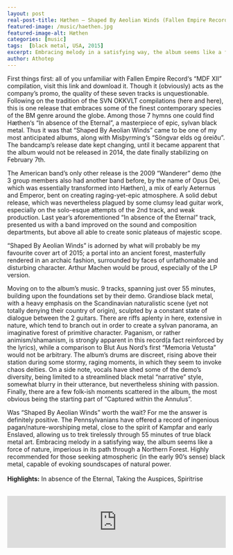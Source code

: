 ```yaml
---
layout: post
real-post-title: Hæthen – Shaped By Aeolian Winds (Fallen Empire Records, 2015)
featured-image: /music/haethen.jpg
featured-image-alt: Hæthen
categories: [music]
tags:  [black metal, USA, 2015]
excerpt: Embracing melody in a satisfying way, the album seems like a force of nature, imperious in its path through a northern forest.
author: Athotep
---
```


First things first: all of you unfamiliar with Fallen Empire Record‘s “MDF XII” compilation, visit this link and download it. Though it (obviously) acts as the company’s promo, the quality of these seven tracks is unquestionable. Following on the tradition of the SVN OKKVLT compilations (here and here), this is one release that embraces some of the finest contemporary species of the BM genre around the globe. Among those 7 hymns one could find Hæthen‘s “In absence of the Eternal”, a masterpiece of epic, sylvan black metal. Thus it was that “Shaped By Aeolian Winds” came to be one of my most anticipated albums, along with Misþyrming‘s “Söngvar elds og óreiðu”. The bandcamp’s release date kept changing, until it became apparent that the album would not be released in 2014, the date finally stabilizing on February 7th.

The American band’s only other release is the 2009 “Wanderer” demo (the 3 group members also had another band before, by the name of Opus Dei, which was essentially transformed into Hæthen), a mix of early Aeternus and Emperor, bent on creating raging-yet-epic atmosphere. A solid debut release, which was nevertheless plagued by some clumsy lead guitar work, especially on the solo-esque attempts of the 2nd track, and weak production. Last year’s aforementioned “In absence of the Eternal” track, presented us with a band improved on the sound and composition departments, but above all able to create sonic plateaus of majestic scope.

“Shaped By Aeolian Winds” is adorned by what will probably be my favourite cover art of 2015; a portal into an ancient forest, masterfully rendered in an archaic fashion, surrounded by faces of unfathomable and disturbing character. Arthur Machen would be proud, especially of the LP version.

Moving on to the album’s music. 9 tracks, spanning just over 55 minutes, building upon the foundations set by their demo. Grandiose black metal, with a heavy emphasis on the Scandinavian naturalistic scene (yet not totally denying their country of origin), sculpted by a constant state of dialogue between the 2 guitars. There are riffs aplenty in here, extensive in nature, which tend to branch out in order to create a sylvan panorama, an imaginative forest of primitive character. Paganism, or rather animism/shamanism, is strongly apparent in this record(a fact reinforced by the lyrics), while a comparison to Blut Aus Nord’s first “Memoria Vetusta” would not be arbitrary. The album’s drums are discreet, rising above their station during some stormy, raging moments, in which they seem to invoke chaos deities. On a side note, vocals have shed some of the demo’s diversity, being limited to a streamlined black metal “narrative” style, somewhat blurry in their utterance, but nevertheless shining with passion. Finally, there are a few folk-ish moments scattered in the album, the most obvious being the starting part of “Captured within the Annulus”.

Was “Shaped By Aeolian Winds” worth the wait? For me the answer is definitely positive. The Pennsylvanians have offered a record of ingenious pagan/nature-worshiping metal, close to the spirit of Kampfar and early Enslaved, allowing us to trek tirelessly through 55 minutes of true black metal art. Embracing melody in a satisfying way, the album seems like a force of nature, imperious in its path through a Northern Forest. Highly recommended for those seeking atmospheric (in the early 90’s sense) black metal, capable of evoking soundscapes of natural power.  
<br>
**Highlights:** In absence of the Eternal, Taking the Auspices, Spiritrise  
<br>
<iframe style="border: 0; width: 100%; height: 120px;" src="https://bandcamp.com/EmbeddedPlayer/album=1783762945/size=large/bgcol=ffffff/linkcol=0687f5/tracklist=false/artwork=small/transparent=true/" seamless><a href="http://haethen.bandcamp.com/album/shaped-by-aeolian-winds">Shaped By Aeolian Winds by Hæthen</a></iframe>